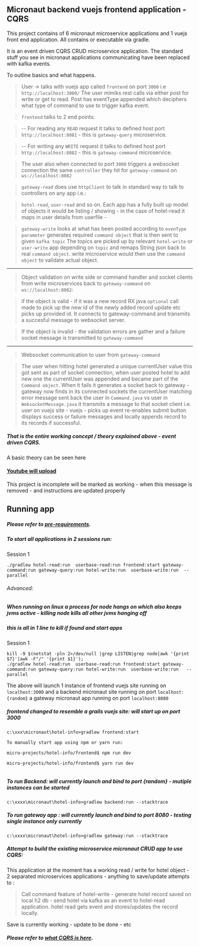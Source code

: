 Micronaut backend vuejs frontend application - CQRS
---

This project contains of 6 micronaut microservice applications and 1 vuejs front end application.
All contains or executable via gradle.

It is an event driven CQRS CRUD microservice application. The standard stuff you see in micronaut applications communicating have been replaced with kafka events.

To outline basics and what happens.


> User -> talks with vuejs app called `frontend` on port `3000` i.e `http://localhost:3000/`
The user mimiks rest calls via either post for write or get to read. Post has eventType appended which deciphers what type of command to use to trigger kafka event. 

> `frontend` talks to 2 end points:

>  -- For reading any `READ` request it talks to defined host port `http://localhost:8081` - this is `gateway-query` microservice.

>  -- For writing any `WRITE` request it talks to defined host port `http://localhost:8082` - this is `gateway-command` microservice.


> The user also when connected to port `3000` triggers a websocket connection the same `controller` they hit for `gateway-command` on  `ws://localhost:8082`


> `gateway-read` does use `httpClient` to talk in standard way to talk to controllers on any app i.e.:

> `hotel-read`,  `user-read` and so on. Each app has a fully built up model of objects it would be listing / showing - in the case of hotel-read it maps in user details from userfile - 

> `gateway-write` looks at what has been posted according to `evenType parameter` generates required `command object` that is then sent to given `kafka topic`
The topics are picked up by relevant `hotel-write` or `user-write` app depending on `topic` and remaps String json back to real `command object`.
write microservice would then use the `command object` to validate actual object. 

------------
> Object validation on write side or command handler and socket clients from write microservices back to `gateway-command` on  `ws://localhost:8082`:

> if the object is valid - if it was a new record RX java `optional` call made to pick up the new id of the newly added record update etc picks up provided id.
It connects to gateway-command and transmits a succesful message to websocket server. 

> If the object is invalid - the validation errors are gather and a failure socket message is transmitted to `gateway-command`

------------
> Websocket communication to user from `gateway-command` 

> The user when hitting hotel generated a unique currentUser value this got sent as part of socket connection, when user posted hotel to add new one
the currentUser was appended and became part of the `Command object`. When it fails it generates a socket back to gateway - 
gateway now finds in its connected sockets the currentUser matching error message sent back the user in `Command.java` vs user in `WebsocketMessage.java`
it transmits a message to that socket client i.e. user on vuejs site - vuejs - picks up event re-enables submit button displays success or 
failure messages and locally appends record to its records if successful. 


##### That is the entire working concept / theory explained above - event driven CQRS.


A basic theory can be seen here 

#### [Youtube will upload](TODO)


This project is incomplete will be marked as working - when this message is removed - and instructions are updated properly


Running app
----
##### Please refer to [pre-requirements](https://github.com/vahidhedayati/micronaut-vuejs-cqrs/blob/master/configure.md).

##### To start all applications in 2 sessions run:
Session  1
```
./gradlew hotel-read:run  userbase-read:run frontend:start gateway-command:run gateway-query:run hotel-write:run  userbase-write:run  --parallel
```

###### Advanced: 
##### When running on linux a process for node hangs on which also keeps jvms active - killing node kills all other jvms hanging off
##### this is all in 1 line to kill if found and start apps

Session  1
```
kill -9 $(netstat -pln 2>/dev/null |grep LISTEN|grep node|awk '{print $7}'|awk -F"/" '{print $1}');
./gradlew hotel-read:run  userbase-read:run frontend:start gateway-command:run gateway-query:run hotel-write:run  userbase-write:run   --parallel
```




The above will launch 1 instance of frontend vuejs site running on `localhost:3000` 
and a backend micronaut site running on port `localhost:{random}` a gateway micronaut app running on port 
`localhost:8080` 


##### frontend changed to resemble a grails vuejs site: will start up on port 3000
```
c:\xxx\micronaut\hotel-info>gradlew frontend:start

To manually start app using npm or yarn run:

micro-projects/hotel-info/frontend$ npm run dev   

micro-projects/hotel-info/frontend$ yarn run dev


```


##### To run Backend: will currently launch and bind to port {random}  - mutiple instances can be started

```
c:\xxxx\micronaut\hotel-info>gradlew backend:run --stacktrace

```


##### To run gateway app : will currently launch and bind to port  8080 - testing single instance only currently

```
c:\xxxx\micronaut\hotel-info>gradlew gateway:run --stacktrace

```


##### Attempt to build the existing microservice micronaut CRUD app to use CQRS:
This application at the moment has a working read / write for hotel object - 2 separated microservices applications - anything to save/update attempts to :
> Call command feature of hotel-write - generate hotel record saved on local h2 db - send hotel via kafka as an event to hotel-read application. hotel read gets event and stores/updates the record locally.

Save is currently working - update to be done - etc  



##### Please refer to [what CQRS is here](https://github.com/vahidhedayati/micronaut-vuejs-cqrs/blob/master/cqrs-explained.md).